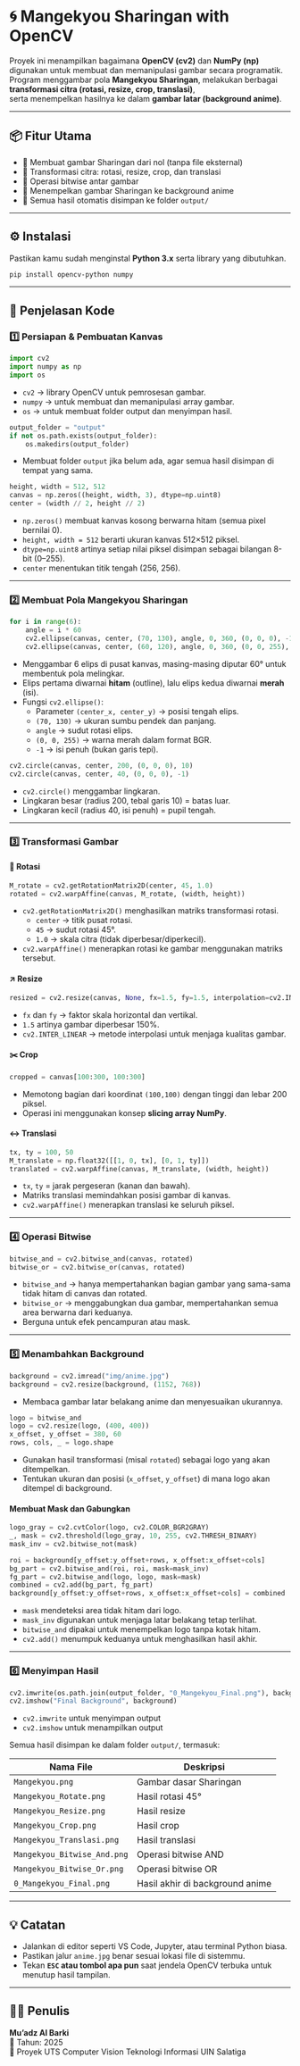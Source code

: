 # 🌀 Mangekyou Sharingan with OpenCV

Proyek ini menampilkan bagaimana **OpenCV (cv2)** dan **NumPy (np)** digunakan untuk membuat dan memanipulasi gambar secara programatik.  
Program menggambar pola **Mangekyou Sharingan**, melakukan berbagai **transformasi citra (rotasi, resize, crop, translasi)**,  
serta menempelkan hasilnya ke dalam **gambar latar (background anime)**.

---

## 📦 Fitur Utama

- 🎨 Membuat gambar Sharingan dari nol (tanpa file eksternal)
- 🔁 Transformasi citra: rotasi, resize, crop, dan translasi
- 🧮 Operasi bitwise antar gambar
- 🌌 Menempelkan gambar Sharingan ke background anime
- 💾 Semua hasil otomatis disimpan ke folder `output/`

---

## ⚙️ Instalasi

Pastikan kamu sudah menginstal **Python 3.x** serta library yang dibutuhkan.

```bash
pip install opencv-python numpy
```

---

## 🧠 Penjelasan Kode

### 1️⃣ Persiapan & Pembuatan Kanvas

```python
import cv2
import numpy as np
import os
```
- `cv2` → library OpenCV untuk pemrosesan gambar.
- `numpy` → untuk membuat dan memanipulasi array gambar.
- `os` → untuk membuat folder output dan menyimpan hasil.

```python
output_folder = "output"
if not os.path.exists(output_folder):
    os.makedirs(output_folder)
```
- Membuat folder `output` jika belum ada, agar semua hasil disimpan di tempat yang sama.

```python
height, width = 512, 512
canvas = np.zeros((height, width, 3), dtype=np.uint8)
center = (width // 2, height // 2)
```
- `np.zeros()` membuat kanvas kosong berwarna hitam (semua pixel bernilai 0).
- `height, width = 512` berarti ukuran kanvas 512×512 piksel.
- `dtype=np.uint8` artinya setiap nilai piksel disimpan sebagai bilangan 8-bit (0–255).
- `center` menentukan titik tengah (256, 256).

---

### 2️⃣ Membuat Pola Mangekyou Sharingan

```python
for i in range(6):
    angle = i * 60
    cv2.ellipse(canvas, center, (70, 130), angle, 0, 360, (0, 0, 0), -1)
    cv2.ellipse(canvas, center, (60, 120), angle, 0, 360, (0, 0, 255), -1)
```
- Menggambar 6 elips di pusat kanvas, masing-masing diputar 60° untuk membentuk pola melingkar.
- Elips pertama diwarnai __hitam__ (outline), lalu elips kedua diwarnai __merah__ (isi).
- Fungsi `cv2.ellipse()`:
    - Parameter `(center_x, center_y)` → posisi tengah elips.
    - `(70, 130)` → ukuran sumbu pendek dan panjang.
    - `angle` → sudut rotasi elips.
    - `(0, 0, 255)` → warna merah dalam format BGR.
    - `-1` → isi penuh (bukan garis tepi).

```python
cv2.circle(canvas, center, 200, (0, 0, 0), 10)
cv2.circle(canvas, center, 40, (0, 0, 0), -1)
```
- `cv2.circle()` menggambar lingkaran.
- Lingkaran besar (radius 200, tebal garis 10) = batas luar.
- Lingkaran kecil (radius 40, isi penuh) = pupil tengah.

---

### 3️⃣ Transformasi Gambar

#### 🔁 Rotasi
```python
M_rotate = cv2.getRotationMatrix2D(center, 45, 1.0)
rotated = cv2.warpAffine(canvas, M_rotate, (width, height))
```
- `cv2.getRotationMatrix2D()` menghasilkan matriks transformasi rotasi.
    - `center` → titik pusat rotasi.
    - `45` → sudut rotasi 45°.
    - `1.0` → skala citra (tidak diperbesar/diperkecil).
- `cv2.warpAffine()` menerapkan rotasi ke gambar menggunakan matriks tersebut.

#### ↗️ Resize
```python
resized = cv2.resize(canvas, None, fx=1.5, fy=1.5, interpolation=cv2.INTER_LINEAR)
```
- `fx` dan `fy` → faktor skala horizontal dan vertikal.
- `1.5` artinya gambar diperbesar 150%.
- `cv2.INTER_LINEAR` → metode interpolasi untuk menjaga kualitas gambar.

#### ✂️ Crop
```python
cropped = canvas[100:300, 100:300]
```
- Memotong bagian dari koordinat `(100,100)` dengan tinggi dan lebar 200 piksel.
- Operasi ini menggunakan konsep __slicing array NumPy__.

#### ↔️ Translasi
```python
tx, ty = 100, 50
M_translate = np.float32([[1, 0, tx], [0, 1, ty]])
translated = cv2.warpAffine(canvas, M_translate, (width, height))
```
- `tx`, `ty` = jarak pergeseran (kanan dan bawah).
- Matriks translasi memindahkan posisi gambar di kanvas.
- `cv2.warpAffine()` menerapkan translasi ke seluruh piksel.

---

### 4️⃣ Operasi Bitwise

```python
bitwise_and = cv2.bitwise_and(canvas, rotated)
bitwise_or = cv2.bitwise_or(canvas, rotated)
```
- `bitwise_and` → hanya mempertahankan bagian gambar yang sama-sama tidak hitam di canvas dan rotated.
- `bitwise_or` → menggabungkan dua gambar, mempertahankan semua area berwarna dari keduanya.
- Berguna untuk efek pencampuran atau mask.

---

### 5️⃣ Menambahkan Background

```python
background = cv2.imread("img/anime.jpg")
background = cv2.resize(background, (1152, 768))
```
- Membaca gambar latar belakang anime dan menyesuaikan ukurannya.

```python
logo = bitwise_and
logo = cv2.resize(logo, (400, 400))
x_offset, y_offset = 380, 60
rows, cols, _ = logo.shape
```
- Gunakan hasil transformasi (misal `rotated`) sebagai logo yang akan ditempelkan.
- Tentukan ukuran dan posisi (`x_offset`, `y_offset`) di mana logo akan ditempel di background.

#### Membuat Mask dan Gabungkan
```python
logo_gray = cv2.cvtColor(logo, cv2.COLOR_BGR2GRAY)
_, mask = cv2.threshold(logo_gray, 10, 255, cv2.THRESH_BINARY)
mask_inv = cv2.bitwise_not(mask)

roi = background[y_offset:y_offset+rows, x_offset:x_offset+cols]
bg_part = cv2.bitwise_and(roi, roi, mask=mask_inv)
fg_part = cv2.bitwise_and(logo, logo, mask=mask)
combined = cv2.add(bg_part, fg_part)
background[y_offset:y_offset+rows, x_offset:x_offset+cols] = combined
```
- `mask` mendeteksi area tidak hitam dari logo.  
- `mask_inv` digunakan untuk menjaga latar belakang tetap terlihat.  
- `bitwise_and` dipakai untuk menempelkan logo tanpa kotak hitam.
- `cv2.add()` menumpuk keduanya untuk menghasilkan hasil akhir.

---

### 6️⃣ Menyimpan Hasil
```python
cv2.imwrite(os.path.join(output_folder, "0_Mangekyou_Final.png"), background)
cv2.imshow("Final Background", background)
```
- `cv2.imwrite` untuk menyimpan output
- `cv2.imshow` untuk menampilkan output

Semua hasil disimpan ke dalam folder `output/`, termasuk:

| Nama File | Deskripsi |
|------------|------------|
| `Mangekyou.png` | Gambar dasar Sharingan |
| `Mangekyou_Rotate.png` | Hasil rotasi 45° |
| `Mangekyou_Resize.png` | Hasil resize |
| `Mangekyou_Crop.png` | Hasil crop |
| `Mangekyou_Translasi.png` | Hasil translasi |
| `Mangekyou_Bitwise_And.png` | Operasi bitwise AND |
| `Mangekyou_Bitwise_Or.png` | Operasi bitwise OR |
| `0_Mangekyou_Final.png` | Hasil akhir di background anime |

---


## 💡 Catatan

- Jalankan di editor seperti VS Code, Jupyter, atau terminal Python biasa.  
- Pastikan jalur `anime.jpg` benar sesuai lokasi file di sistemmu.  
- Tekan **`ESC` atau tombol apa pun** saat jendela OpenCV terbuka untuk menutup hasil tampilan.

---

## 🧑‍💻 Penulis

**Mu’adz Al Barki**  
📅 Tahun: 2025  
🧠 Proyek UTS Computer Vision Teknologi Informasi UIN Salatiga

